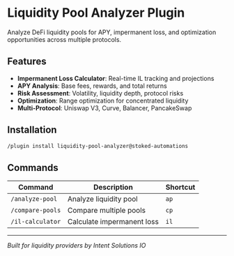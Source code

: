 # Liquidity Pool Analyzer Plugin

Analyze DeFi liquidity pools for APY, impermanent loss, and optimization opportunities across multiple protocols.

## Features

- **Impermanent Loss Calculator**: Real-time IL tracking and projections
- **APY Analysis**: Base fees, rewards, and total returns
- **Risk Assessment**: Volatility, liquidity depth, protocol risks
- **Optimization**: Range optimization for concentrated liquidity
- **Multi-Protocol**: Uniswap V3, Curve, Balancer, PancakeSwap

## Installation

```bash
/plugin install liquidity-pool-analyzer@stoked-automations
```

## Commands

| Command | Description | Shortcut |
|---------|-------------|----------|
| `/analyze-pool` | Analyze liquidity pool | `ap` |
| `/compare-pools` | Compare multiple pools | `cp` |
| `/il-calculator` | Calculate impermanent loss | `il` |

---

*Built for liquidity providers by Intent Solutions IO*